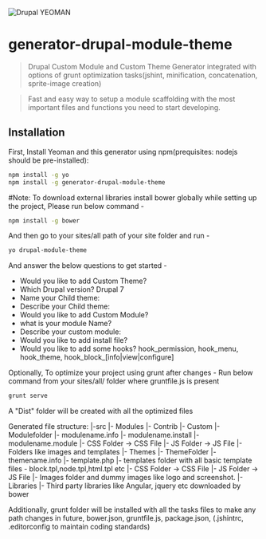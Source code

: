 ![Drupal YEOMAN][drupal-yeomen-image]

# generator-drupal-module-theme
> Drupal Custom Module and Custom Theme Generator integrated with options of grunt optimization tasks(jshint, minification, concatenation, sprite-image creation)

> Fast and easy way to setup a module scaffolding with the most important files and functions you need to start developing.

## Installation

First, Install Yeoman and this generator using npm(prequisites: nodejs should be pre-installed):

```bash
npm install -g yo
npm install -g generator-drupal-module-theme
```

#Note: To download external libraries install bower globally while setting up the project, Please run below command -

```bash
npm install -g bower
```

And then go to your sites/all path of your site folder and run -

```bash
yo drupal-module-theme
```
And answer the below questions to get started -
* Would you like to add Custom Theme? 
* Which Drupal version? Drupal 7
* Name your Child theme:
* Describe your Child theme:
* Would you like to add Custom Module?
* what is your module Name?
* Describe your custom module:
* Would you like to add install file?
* Would you like to add some hooks? hook_permission, hook_menu, hook_theme, hook_block_[info|view|configure]

Optionally, To optimize your project using grunt after changes -
Run below command from your sites/all/ folder where gruntfile.js is present
```bash
grunt serve
```
A "Dist" folder will be created with all the optimized files

Generated file structure:
|-src
   |- Modules
       |- Contrib
       |- Custom
            |- Modulefolder
                  |- modulename.info
                  |- modulename.install
                  |- modulename.module
                  |- CSS Folder -> CSS File
                  |- JS Folder -> JS File
                  |- Folders like images and templates
    |- Themes
       |- ThemeFolder
                  |- themename.info
                  |- template.php
                  |- templates folder with all basic template files - block.tpl,node.tpl,html.tpl etc
                  |- CSS Folder -> CSS File
                  |- JS Folder -> JS File
                  |- Images folder and dummy images like logo and screenshot.
     |- Libraries
         |- Third party libraries like Angular, jquery etc downloaded by bower
         
Additionally, grunt folder will be installed with all the tasks files to make any path changes in future, bower.json, gruntfile.js, package.json, (.jshintrc, .editorconfig to maintain coding standards)   
                

[drupal-yeomen-image]: https://blogpost.pp.ua/sites/default/files/post/images/drupal_yeoman.png
